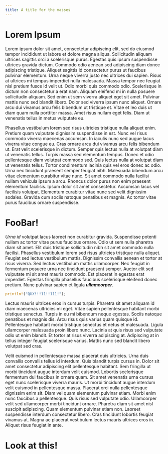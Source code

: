 ```yaml
---
title: A title for the masses
---
```


# Lorem Ipsum
Lorem ipsum dolor sit amet, consectetur adipiscing elit, sed do eiusmod tempor incididunt ut labore et dolore magna aliqua. Sollicitudin aliquam ultrices sagittis orci a scelerisque purus. Egestas quis ipsum suspendisse ultrices gravida dictum. Commodo odio aenean sed adipiscing diam donec adipiscing tristique. Aliquet sagittis id consectetur purus ut faucibus pulvinar elementum. Urna neque viverra justo nec ultrices dui sapien. Risus at ultrices mi tempus imperdiet nulla malesuada. Massa tempor nec feugiat nisl pretium fusce id velit ut. Odio morbi quis commodo odio. Scelerisque in dictum non consectetur a erat nam. Aliquam eleifend mi in nulla posuere sollicitudin aliquam. Sed enim ut sem viverra aliquet eget sit amet. Pulvinar mattis nunc sed blandit libero. Dolor sed viverra ipsum nunc aliquet. Ornare arcu dui vivamus arcu felis bibendum ut tristique et. Vitae et leo duis ut diam quam nulla porttitor massa. Amet risus nullam eget felis. Diam ut venenatis tellus in metus vulputate eu.

Phasellus vestibulum lorem sed risus ultricies tristique nulla aliquet enim. Pretium quam vulputate dignissim suspendisse in est. Nunc vel risus commodo viverra maecenas accumsan. In iaculis nunc sed augue lacus viverra vitae congue eu. Cras ornare arcu dui vivamus arcu felis bibendum ut. Erat velit scelerisque in dictum. Semper quis lectus nulla at volutpat diam ut venenatis tellus. Turpis massa sed elementum tempus. Donec et odio pellentesque diam volutpat commodo sed. Quis lectus nulla at volutpat diam ut venenatis tellus. Tortor condimentum lacinia quis vel eros donec ac odio. Urna nec tincidunt praesent semper feugiat nibh. Malesuada bibendum arcu vitae elementum curabitur vitae nunc. Sit amet commodo nulla facilisi nullam vehicula ipsum a arcu. Rhoncus dolor purus non enim praesent elementum facilisis. Ipsum dolor sit amet consectetur. Accumsan lacus vel facilisis volutpat. Elementum curabitur vitae nunc sed velit dignissim sodales. Gravida cum sociis natoque penatibus et magnis. Ac tortor vitae purus faucibus ornare suspendisse.


# FooBar! 
*Urna id* volutpat lacus laoreet non curabitur gravida. Suspendisse potenti nullam ac tortor vitae purus faucibus ornare. Odio ut sem nulla pharetra diam sit amet. Elit duis tristique sollicitudin nibh sit amet commodo nulla facilisi. Phasellus vestibulum lorem sed risus ultricies tristique nulla aliquet. Feugiat sed lectus vestibulum mattis. Dignissim convallis aenean et tortor at risus viverra. Sed lectus vestibulum mattis ullamcorper. Nec feugiat in fermentum posuere urna nec tincidunt praesent semper. Auctor elit sed vulputate mi sit amet mauris commodo. Est placerat in egestas erat imperdiet. Egestas fringilla phasellus faucibus scelerisque eleifend donec pretium. Nunc pulvinar sapien et ligula ***ullamcorper***.

```rs
println!("QUX!!!11!!111!");
```

Lectus mauris ultrices eros in cursus turpis. Pharetra sit amet aliquam id diam maecenas ultricies mi eget. Vitae sapien pellentesque habitant morbi tristique senectus. Turpis in eu mi bibendum neque egestas. Sociis natoque penatibus et magnis dis. Arcu risus quis varius quam quisque id. Pellentesque habitant morbi tristique senectus et netus et malesuada. Ligula ullamcorper malesuada proin libero nunc. Lacinia at quis risus sed vulputate odio ut enim blandit. Et tortor at risus viverra adipiscing at. Adipiscing at in tellus integer feugiat scelerisque varius. Mattis nunc sed blandit libero volutpat sed cras.

Velit euismod in pellentesque massa placerat duis ultricies. Urna duis convallis convallis tellus id interdum. Quis blandit turpis cursus in. Dolor sit amet consectetur adipiscing elit pellentesque habitant. Sem fringilla ut morbi tincidunt augue interdum velit euismod. Lobortis scelerisque fermentum dui faucibus in ornare quam. Sit amet venenatis urna cursus eget nunc scelerisque viverra mauris. Ut morbi tincidunt augue interdum velit euismod in pellentesque massa. Placerat orci nulla pellentesque dignissim enim sit. Diam vel quam elementum pulvinar etiam. Morbi enim nunc faucibus a pellentesque. Quis risus sed vulputate odio. Ullamcorper velit sed ullamcorper morbi tincidunt ornare. Pharetra diam sit amet nisl suscipit adipiscing. Quam elementum pulvinar etiam non. Laoreet suspendisse interdum consectetur libero. Cras tincidunt lobortis feugiat vivamus at. Magna ac placerat vestibulum lectus mauris ultrices eros in. Aliquet risus feugiat in ante.
# Look at this!

